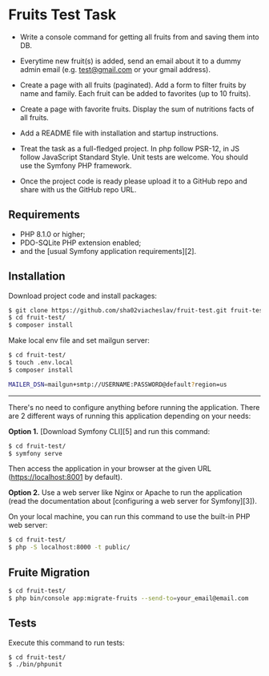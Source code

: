 Fruits Test Task
========================

* Write a console command for getting all fruits from and saving them into DB.

* Everytime new fruit(s) is added, send an email about it to a dummy admin email (e.g. test@gmail.com or your gmail address).

* Create a page with all fruits (paginated). Add a form to filter fruits by name and family. Each fruit can be added to favorites (up to 10
  fruits).

* Create a page with favorite fruits. Display the sum of nutritions facts of all fruits.

* Add a README file with installation and startup instructions.

* Treat the task as a full-fledged project. In php follow PSR-12, in JS follow JavaScript Standard Style. Unit tests are welcome. You should
  use the Symfony PHP framework.

* Once the project code is ready please upload it to a GitHub repo and share with us the GitHub repo URL.

Requirements
------------

* PHP 8.1.0 or higher;
* PDO-SQLite PHP extension enabled;
* and the [usual Symfony application requirements][2].

Installation
------------

Download project code and install packages:

```bash
$ git clone https://github.com/sha02viacheslav/fruit-test.git fruit-test
$ cd fruit-test/
$ composer install
```

Make local env file and set mailgun server:

```bash
$ cd fruit-test/
$ touch .env.local
$ composer install

MAILER_DSN=mailgun+smtp://USERNAME:PASSWORD@default?region=us
```

-----

There's no need to configure anything before running the application. There are
2 different ways of running this application depending on your needs:

**Option 1.** [Download Symfony CLI][5] and run this command:

```bash
$ cd fruit-test/
$ symfony serve
```

Then access the application in your browser at the given URL (<https://localhost:8001> by default).

**Option 2.** Use a web server like Nginx or Apache to run the application
(read the documentation about [configuring a web server for Symfony][3]).

On your local machine, you can run this command to use the built-in PHP web server:

```bash
$ cd fruit-test/
$ php -S localhost:8000 -t public/
```

Fruite Migration
-----

```bash
$ cd fruit-test/
$ php bin/console app:migrate-fruits --send-to=your_email@email.com
```

Tests
-----
Execute this command to run tests:

```bash
$ cd fruit-test/
$ ./bin/phpunit
```

